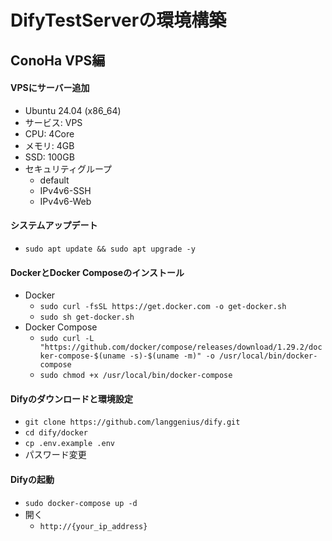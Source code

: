 # DifyTestServerの環境構築

## ConoHa VPS編
#### VPSにサーバー追加
- Ubuntu 24.04 (x86_64)
- サービス: VPS
- CPU: 4Core
- メモリ: 4GB
- SSD: 100GB
- セキュリティグループ
  - default
  - IPv4v6-SSH
  - IPv4v6-Web
 
#### システムアップデート
- `sudo apt update && sudo apt upgrade -y`

#### DockerとDocker Composeのインストール
- Docker
  - `sudo curl -fsSL https://get.docker.com -o get-docker.sh`
  - `sudo sh get-docker.sh`
- Docker Compose
  - `sudo curl -L "https://github.com/docker/compose/releases/download/1.29.2/docker-compose-$(uname -s)-$(uname -m)" -o /usr/local/bin/docker-compose`
  - `sudo chmod +x /usr/local/bin/docker-compose`

#### Difyのダウンロードと環境設定
- `git clone https://github.com/langgenius/dify.git`
- `cd dify/docker`
- `cp .env.example .env`
- パスワード変更

#### Difyの起動
- `sudo docker-compose up -d`
- 開く
  - `http://{your_ip_address}`
